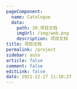 ```yaml
---
pageComponent: 
  name: Catalogue
  data: 
    path: 30.项目文档
    imgUrl: /img/web.png
    description: 项目文档
title: 项目文档
permalink: /project
sidebar: auto
article: false
comment: false
editLink: false
date: 2021-12-17 11:18:27
---
```

